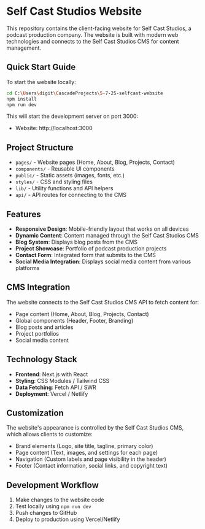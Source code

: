 # Self Cast Studios Website

This repository contains the client-facing website for Self Cast Studios, a podcast production company. The website is built with modern web technologies and connects to the Self Cast Studios CMS for content management.

## Quick Start Guide

To start the website locally:

```bash
cd C:\Users\digit\CascadeProjects\5-7-25-selfcast-website
npm install
npm run dev
```

This will start the development server on port 3000:
- Website: http://localhost:3000

## Project Structure

- `pages/` - Website pages (Home, About, Blog, Projects, Contact)
- `components/` - Reusable UI components
- `public/` - Static assets (images, fonts, etc.)
- `styles/` - CSS and styling files
- `lib/` - Utility functions and API helpers
- `api/` - API routes for connecting to the CMS

## Features

- **Responsive Design**: Mobile-friendly layout that works on all devices
- **Dynamic Content**: Content managed through the Self Cast Studios CMS
- **Blog System**: Displays blog posts from the CMS
- **Project Showcase**: Portfolio of podcast production projects
- **Contact Form**: Integrated form that submits to the CMS
- **Social Media Integration**: Displays social media content from various platforms

## CMS Integration

The website connects to the Self Cast Studios CMS API to fetch content for:
- Page content (Home, About, Blog, Projects, Contact)
- Global components (Header, Footer, Branding)
- Blog posts and articles
- Project portfolios
- Social media content

## Technology Stack

- **Frontend**: Next.js with React
- **Styling**: CSS Modules / Tailwind CSS
- **Data Fetching**: Fetch API / SWR
- **Deployment**: Vercel / Netlify

## Customization

The website's appearance is controlled by the Self Cast Studios CMS, which allows clients to customize:
- Brand elements (Logo, site title, tagline, primary color)
- Page content (Text, images, and settings for each page)
- Navigation (Custom labels and page visibility in the header)
- Footer (Contact information, social links, and copyright text)

## Development Workflow

1. Make changes to the website code
2. Test locally using `npm run dev`
3. Push changes to GitHub
4. Deploy to production using Vercel/Netlify

